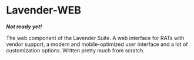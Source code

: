 # Lavender-WEB

___Not ready yet!___

The web component of the Lavender Suite. A web interface for RATs with vendor support, a modern and mobile-optimized user interface and a lot of customization options. Written pretty much from scratch.
